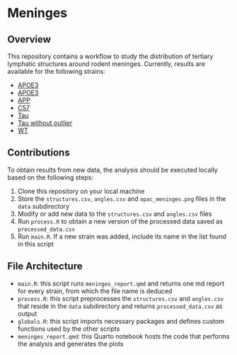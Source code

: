 # Meninges

## Overview

This repository contains a workflow to study the distribution of tertiary lymphatic structures around rodent meninges. Currently, results are available for the following strains:

- [APOE3](https://github.com/The-Okun-Lab/meninges/blob/master/APOE3.md)
- [APOE3](https://github.com/The-Okun-Lab/meninges/blob/master/APOE4.md)
- [APP](https://github.com/The-Okun-Lab/meninges/blob/master/APP.md)
- [C57](https://github.com/RiboRings/meninges/blob/master/C57.md)
- [Tau](https://github.com/The-Okun-Lab/meninges/blob/master/Tau.md)
- [Tau without outlier](https://github.com/The-Okun-Lab/meninges/blob/master/Tau_without_outlier.md)
- [WT](https://github.com/The-Okun-Lab/meninges/blob/master/WT.md)

## Contributions

To obtain results from new data, the analysis should be executed locally based
on the following steps:

1. Clone this repository on your local machine
2. Store the `structures.csv`, `angles.csv` and `opac_meninges.png` files in
   the `data` subdirectory
3. Modify or add new data to the `structures.csv` and `angles.csv` files
4. Run `process.R` to obtain a new version of the processed data saved as
   `processed_data.csv`
5. Run `main.R`. If a new strain was added, include its name in the list found
   in this script

## File Architecture

- `main.R`: this script runs `meninges_report.qmd` and returns one md report
  for every strain, from which the file name is deduced
- `process.R`: this script preprocesses the `structures.csv` and `angles.csv`
  that reside in the `data` subdirectory and returns `processed_data.csv` as
  output
- `globals.R`: this script imports necessary packages and defines custom
  functions used by the other scripts
- `meninges_report.qmd`: this Quarto notebook hosts the code that performs
  the analysis and generates the plots
